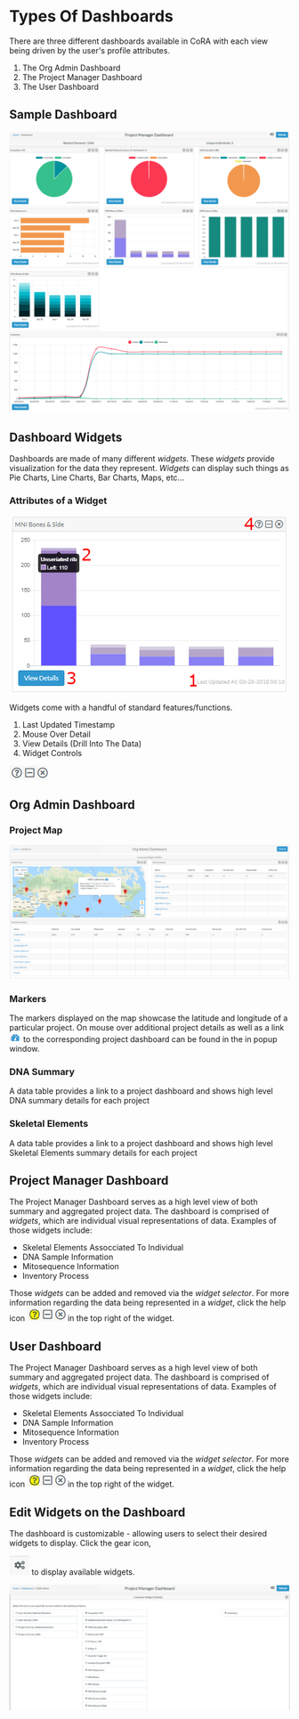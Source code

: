 # Types Of Dashboards

There are three different dashboards available in CoRA with each view being driven by the user's profile attributes.
1.  The Org Admin Dashboard
2.  The Project Manager Dashboard
3.  The User Dashboard

## Sample Dashboard

![sampleDash1](../assets/screenshots/dashboard/sampleDash1.png)
![sampleDash2](../assets/screenshots/dashboard/sampleDash2.png)


## Dashboard Widgets

 Dashboards are made of many different *widgets*.  These *widgets* provide visualization for the data they represent.  *Widgets* can display such things as Pie Charts, Line Charts, Bar Charts, Maps, etc...

### Attributes of a Widget
 
![widget](../assets/screenshots/dashboard/stacked_numbers.png)
  
Widgets come with a handful of standard features/functions. 

1.  Last Updated Timestamp
2.  Mouse Over Detail
3.  View Details (Drill Into The Data)
4.  Widget Controls   

![widget](../assets/screenshots/dashboard/control.png)


## Org Admin Dashboard

### Project Map
![orgAdminDashboard](../assets/screenshots/dashboard/orgAdminDashboard.png)


### Markers
The markers displayed on the map showcase the latitude and longitude of a particular project. 
On mouse over additional project details as well as a link ![dashboard icon](../assets/screenshots/dashboard/dashboard-icon.png)
 to the corresponding project dashboard can be found in the in popup window.

### DNA Summary
A data table provides a link to a project dashboard and shows high level DNA summary details for each project

### Skeletal Elements
A data table provides a link to a project dashboard and shows high level Skeletal Elements summary details for each project


## Project Manager Dashboard
The Project Manager Dashboard serves as a high level view of both summary and aggregated project data. 
The dashboard is comprised of *widgets*, which are individual visual representations of data.  Examples of those widgets include:
  
  * Skeletal Elements Assocciated To Individual
  * DNA Sample Information
  * Mitosequence Information
  * Inventory Process
  
Those *widgets* can be added and removed via the *widget selector*.  For more information regarding the data being represented in a *widget*, click the help icon  ![widget](../assets/screenshots/dashboard/help.png)
 in the top right of the widget.
 
## User Dashboard
The Project Manager Dashboard serves as a high level view of both summary and aggregated project data. 
The dashboard is comprised of *widgets*, which are individual visual representations of data.  Examples of those widgets include:
  
  * Skeletal Elements Assocciated To Individual
  * DNA Sample Information
  * Mitosequence Information
  * Inventory Process
  
Those *widgets* can be added and removed via the *widget selector*.  For more information regarding the data being represented in a *widget*, click the help icon  ![widget](../assets/screenshots/dashboard/help.png)
 in the top right of the widget.
 

## Edit Widgets on the Dashboard

The dashboard is customizable - allowing users to select their desired widgets to display. Click the gear icon,

![gearz](../assets/screenshots/dashboard/gearz.png) to display available widgets. 

![customizeWidgets](../assets/screenshots/dashboard/customizeWidgets.png) 
 
 
